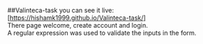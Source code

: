 ##Valinteca-task
you can see it live:[https://hishamk1999.github.io/Valinteca-task/]  
There page welcome, create account and login.  
A regular expression was used to validate the inputs in the form.  